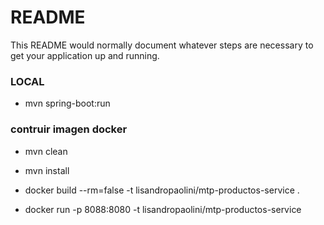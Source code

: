 # README #

This README would normally document whatever steps are necessary to get your application up and running.

### LOCAL ###

* mvn spring-boot:run

### contruir imagen docker ###

* mvn clean
* mvn install

* docker build --rm=false -t lisandropaolini/mtp-productos-service .

* docker run -p 8088:8080 -t lisandropaolini/mtp-productos-service